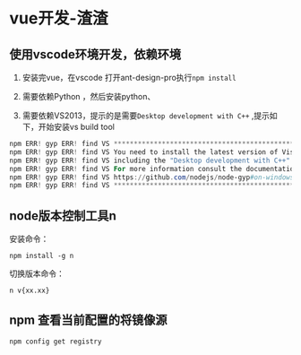 # vue开发-渣渣

## 使用vscode环境开发，依赖环境

1. 安装完vue，在vscode 打开ant-design-pro执行`npm install`

2. 需要依赖Python ，然后安装python、

3. 需要依赖VS2013，提示的是需要`Desktop development with C++` ,提示如下，开始安装vs build tool

```powershell
npm ERR! gyp ERR! find VS **************************************************************
npm ERR! gyp ERR! find VS You need to install the latest version of Visual Studio
npm ERR! gyp ERR! find VS including the "Desktop development with C++" workload.
npm ERR! gyp ERR! find VS For more information consult the documentation at:
npm ERR! gyp ERR! find VS https://github.com/nodejs/node-gyp#on-windows
npm ERR! gyp ERR! find VS **************************************************************
```



## node版本控制工具n

安装命令：

```shell
npm install -g n
```

切换版本命令：

```shell
n v{xx.xx}
```



## npm 查看当前配置的将镜像源

```shell
npm config get registry
```

